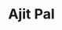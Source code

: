 ---
authid: ug-2021-ajit-pal
title: Ajit Pal
biosmall: "Can't contain the craze of fine arts!!"
biolarge: 
avatar: m
twitter: 
instagram: https://instagram.com/aj27pal?igshid=ZDc4ODBmNjlmNQ==
multiple: false
---
